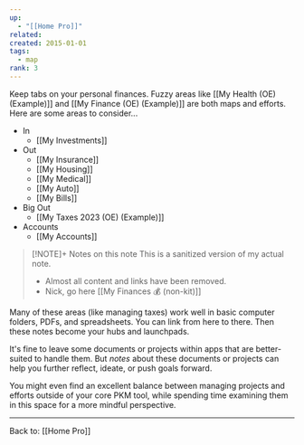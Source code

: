 ```yaml
---
up:
  - "[[Home Pro]]"
related: 
created: 2015-01-01
tags:
  - map
rank: 3
---
```

Keep tabs on your personal finances. 
Fuzzy areas like [[My Health (OE) (Example)]] and [[My Finance (OE) (Example)]] are both maps and efforts.
Here are some areas to consider...

- In
	- [[My Investments]]
- Out
	- [[My Insurance]]
	- [[My Housing]]
	- [[My Medical]]
	- [[My Auto]]
	- [[My Bills]]
- Big Out
	- [[My Taxes 2023 (OE) (Example)]]
- Accounts
	- [[My Accounts]]

> [!NOTE]+ Notes on this note
> This is a sanitized version of my actual note. 
> - Almost all content and links have been removed.
> - Nick, go here [[My Finances 💰 (non-kit)]]

Many of these areas (like managing taxes) work well in basic computer folders, PDFs, and spreadsheets. You can link from here to there. Then these notes become your hubs and launchpads. 

It's fine to leave some documents or projects within apps that are better-suited to handle them. But *notes* about these documents or projects can help you further reflect, ideate, or push goals forward. 

You might even find an excellent balance between managing projects and efforts outside of your core PKM tool, while spending time examining them in this space for a more mindful perspective.

---

Back to: [[Home Pro]]